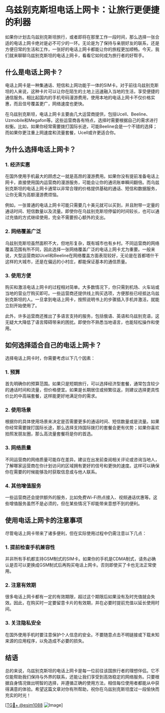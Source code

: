 # 乌兹别克斯坦电话上网卡：让旅行更便捷的利器

如果你计划去乌兹别克斯坦旅行，或者即将在那里工作一段时间，那么选择一张合适的电话上网卡绝对是必不可少的一环。无论是为了保持与亲朋好友的联系，还是方便日常的生活和工作，一张好的电话上网卡都能让你的旅程更加顺畅。今天，我们就来聊聊乌兹别克斯坦的电话上网卡，看看它如何成为旅行者的好帮手。

## 什么是电话上网卡？

电话上网卡是一种集通话、短信和上网功能于一体的SIM卡。对于前往乌兹别克斯坦的人来说，这种卡片可以让你在陌生的土地上迅速融入当地的生活，享受便捷的通信服务。相比起国内的手机号码漫游费用，使用本地的电话上网卡不仅价格实惠，而且信号覆盖更广，网络速度也更快。

在乌兹别克斯坦，电话上网卡主要由几大运营商提供，包括Ucell、Beeline、Uzmobile和Megafon等。这些运营商各有特点，选择时需要根据自己的需求进行权衡。比如，如果你经常需要拨打国际长途，可能Beeline会是一个不错的选择；而如果你更注重上网速度和流量套餐，Ucell或许更适合你。

## 为什么选择电话上网卡？

### 1. 经济实惠

在国外使用手机最大的顾虑之一就是高昂的漫游费用。如果你没有提前准备电话上网卡，直接使用国内运营商的漫游服务，可能会让你的通讯账单瞬间翻倍。而乌兹别克斯坦的电话上网卡通常以非常合理的价格提供基础的通话、短信和数据服务，让你无需为高额漫游费烦恼。

例如，一张普通的电话上网卡可能只需要几十美元就可以买到，并且附带一定量的通话时间、短信数量以及流量。即使你在乌兹别克斯坦停留的时间较长，也可以通过充值的方式继续使用，完全不需要担心额外的支出。

### 2. 网络覆盖广泛

乌兹别克斯坦虽然面积不大，但地形复杂，既有城市也有乡村。不同运营商的网络覆盖范围有所不同，因此选择一张网络覆盖广泛的电话上网卡尤为重要。一般来说，大型运营商如Ucell和Beeline在网络覆盖方面表现较好，无论是在首都塔什干这样的大城市，还是在偏远的小村庄，都能保证基本的通信质量。

### 3. 使用方便

购买和激活电话上网卡的过程相对简单。大多数情况下，你只需到机场、火车站或当地的营业厅购买即可。一些运营商还提供线上购买选项，方便那些已经抵达乌兹别克斯坦的人。一旦拿到电话上网卡，按照说明书上的步骤插入手机并激活，就能立刻开始使用了。

此外，许多运营商还推出了多语言支持的服务，包括俄语、英语和乌兹别克语，这无疑大大降低了语言障碍带来的困扰。即使你不熟悉当地语言，也能轻松操作和使用。

## 如何选择适合自己的电话上网卡？

选择电话上网卡时，你需要考虑以下几个因素：

### 1. 预算

首先明确你的预算范围。如果只是短期旅行，可以选择经济型套餐，通常包含较少的通话时间和流量，但价格便宜。如果是长期居住或频繁往返，则建议选择更具性价比的中高端套餐，这样能更好地满足你的需求。

### 2. 使用场景

根据你的具体使用场景来决定是否需要更多的通话时间、短信数量或是流量。如果你经常需要拨打国际长途，那么选择支持国际拨打的套餐会更有优势；如果你喜欢拍照发朋友圈，那么高流量套餐将是你的首选。

### 3. 网络质量

不同运营商的网络质量可能存在差异。建议在出发前查阅相关评论或咨询当地人，了解哪家运营商在你计划访问的区域拥有更好的信号和更快的速度。这样可以确保你在需要的时候能够及时获取信息或与他人联系。

### 4. 其他增值服务

一些运营商还会提供额外的服务，比如免费Wi-Fi热点接入、视频通话优惠等。这些增值服务虽然不是必须的，但在某些情况下却能带来意想不到的便利。

## 使用电话上网卡的注意事项

尽管电话上网卡带来了诸多便利，但在实际使用过程中仍需注意以下几点：

### 1. 提前检查手机兼容性

并非所有手机都支持GSM制式的SIM卡。如果你的手机是CDMA制式，请务必确认是否可以更换成GSM制式后再购买电话上网卡。否则即使买了卡也无法正常使用。

### 2. 注意有效期

很多电话上网卡都有一定的有效期限，超过这个期限后如果没有及时充值就会失效。因此，在购买时一定要留意卡片的有效期，并在必要时提前充值以延长使用时间。

### 3. 关注隐私安全

在国外使用手机时要注意保护个人信息的安全。不要随意点击不明链接或下载未知来源的应用程序，以免造成不必要的损失。

## 结语

总的来说，乌兹别克斯坦的电话上网卡是每一位前往该国旅行者的理想伴侣。它不仅能帮助我们保持与外界的联系，还能让我们享受到高效稳定的网络服务。只要根据自身情况做出明智的选择，并遵循正确的使用方法，相信每位使用者都能从中获得满意的体验。希望这篇文章对你有所帮助，祝你在乌兹别克斯坦度过一段愉快而充实的时光！

[[TG💪+ @esim1088](https://t.me/s/esim1088) ![Image](https://i.postimg.cc/4NQfJmqS/Snipaste-2025-05-13-00-14-12.png)]